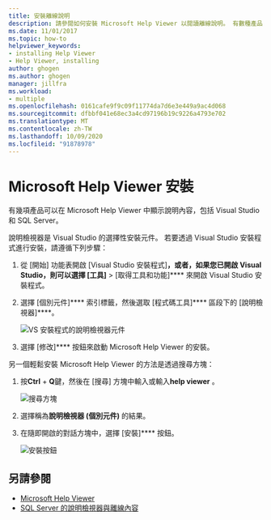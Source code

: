 ```yaml
---
title: 安裝離線說明
description: 請參閱如何安裝 Microsoft Help Viewer 以閱讀離線說明。 有數種產品，例如 Visual Studio 和 SQL Server，請使用 Help Viewer 傳遞說明內容。
ms.date: 11/01/2017
ms.topic: how-to
helpviewer_keywords:
- installing Help Viewer
- Help Viewer, installing
author: ghogen
ms.author: ghogen
manager: jillfra
ms.workload:
- multiple
ms.openlocfilehash: 0161cafe9f9c09f11774da7d6e3e449a9ac4d068
ms.sourcegitcommit: dfbbf041e68ec3a4cd97196b19c9226a4793e702
ms.translationtype: MT
ms.contentlocale: zh-TW
ms.lasthandoff: 10/09/2020
ms.locfileid: "91878978"
---
```

# <a name="microsoft-help-viewer-installation"></a>Microsoft Help Viewer 安裝

有幾項產品可以在 Microsoft Help Viewer 中顯示說明內容，包括 Visual Studio 和 SQL Server。

說明檢視器是 Visual Studio 的選擇性安裝元件。 若要透過 Visual Studio 安裝程式進行安裝，請遵循下列步驟：

1. 從 [開始] 功能表開啟 [Visual Studio 安裝程式]****，或者，如果您已開啟 Visual Studio，則可以選擇 [工具]**** > [取得工具和功能]**** 來開啟 Visual Studio 安裝程式。

1. 選擇 [個別元件]**** 索引標籤，然後選取 [程式碼工具]**** 區段下的 [說明檢視器]****。

   ![VS 安裝程式的說明檢視器元件](media/installation/vs-installer.png)

1. 選擇 [修改]**** 按鈕來啟動 Microsoft Help Viewer 的安裝。

另一個輕鬆安裝 Microsoft Help Viewer 的方法是透過搜尋方塊：

1. 按**Ctrl** + **Q**鍵，然後在 [搜尋] 方塊中輸入或輸入**help viewer** 。

   ![搜尋方塊](media/installation/quick-launch.png)

1. 選擇稱為**說明檢視器 (個別元件)** 的結果。

1. 在隨即開啟的對話方塊中，選擇 [安裝]**** 按鈕。

   ![安裝按鈕](media/installation/install.png)

## <a name="see-also"></a>另請參閱

- [Microsoft Help Viewer](../help-viewer/overview.md)
- [SQL Server 的說明檢視器與離線內容](/sql/sql-server/sql-server-help-installation)